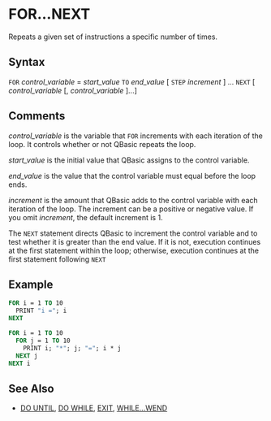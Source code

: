 # FOR...NEXT

Repeats a given set of instructions a specific number of times.

## Syntax

`FOR` *control_variable* = *start_value* `TO` *end_value* [ `STEP` *increment* ]
  ...
`NEXT` [ *control_variable* [, *control_variable* ]...]

## Comments

*control_variable* is the variable that `FOR` increments with each iteration of the loop. It controls whether or not QBasic repeats the loop.

*start_value* is the initial value that QBasic assigns to the control variable.

*end_value* is the value that the control variable must equal before the loop ends.

*increment* is the amount that QBasic adds to the control variable with each iteration of the loop. The increment can be a positive or negative value. If you omit *increment*, the default increment is 1.

The `NEXT` statement directs QBasic to increment the control variable and to test whether it is greater than the end value. If it is not, execution continues at the first statement within the loop; otherwise, execution continues at the first statement following `NEXT`

## Example

```vb
FOR i = 1 TO 10
  PRINT "i ="; i
NEXT

FOR i = 1 TO 10
  FOR j = 1 TO 10
    PRINT i; "*"; j; "="; i * j
  NEXT j
NEXT i
```

## See Also

- [DO UNTIL](DO-UNTIL), [DO WHILE](DO-WHILE), [EXIT](EXIT), [WHILE...WEND](WHILE...WEND)
